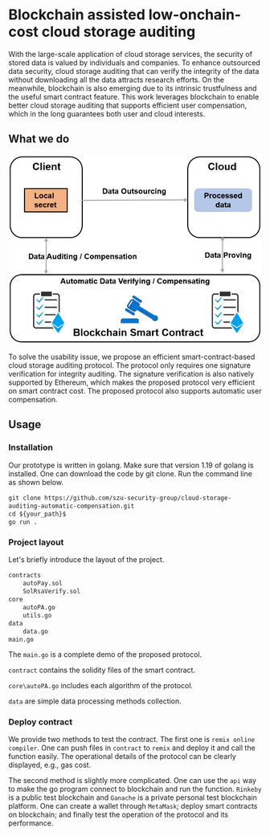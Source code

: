 # Blockchain assisted low-onchain-cost cloud storage auditing

With the large-scale application of cloud storage services, the security of stored data is valued by individuals and companies.
To enhance outsourced data security, cloud storage auditing that can verify the integrity of the data without downloading all the data attracts research efforts.
On the meanwhile, blockchain is also emerging due to its intrinsic trustfulness and the useful smart contract feature.
This work leverages blockchain to enable better cloud storage auditing that supports efficient user compensation, which in the long guarantees both user and cloud interests.

## What we do
![model.png](model.png)

To solve the usability issue, we propose an efficient smart-contract-based cloud storage auditing protocol.
The protocol only requires one signature verification for integrity auditing.
The signature verification is also natively supported by Ethereum, which makes the proposed protocol very efficient on smart contract cost.
The proposed protocol also supports automatic user compensation.

## Usage
### Installation
Our prototype is written in golang. Make sure that version 1.19 of golang is installed. One can download the code by git clone. Run the command line as shown below.

```text
git clone https://github.com/szu-security-group/cloud-storage-auditing-automatic-compensation.git
cd ${your_path}$
go run .

```

### Project layout
Let's briefly introduce the layout of the project. 
```text
contracts
    autoPay.sol
    SolRsaVerify.sol
core
    autoPA.go
    utils.go
data
    data.go
main.go
```

The `main.go` is a complete demo of the proposed protocol.

`contract` contains the solidity files of the smart contract. 

`core\autoPA.go` includes each algorithm of the protocol. 

`data` are simple data processing methods collection.

### Deploy contract
We provide two methods to test the contract.
The first one is `remix online compiler`. One can push files in `contract` to `remix` and deploy it and call the function easily. The operational details of the protocol can be clearly displayed, e.g., gas cost.

The second method is slightly more complicated. One can use the `api` way to make the go program connect to blockchain and run the function. `Rinkeby` is a public test blockchain and `Ganache` is a private personal test blockchain platform. One can create a wallet through `MetaMask`; deploy smart contracts on blockchain; and finally test the operation of the protocol and its performance.
